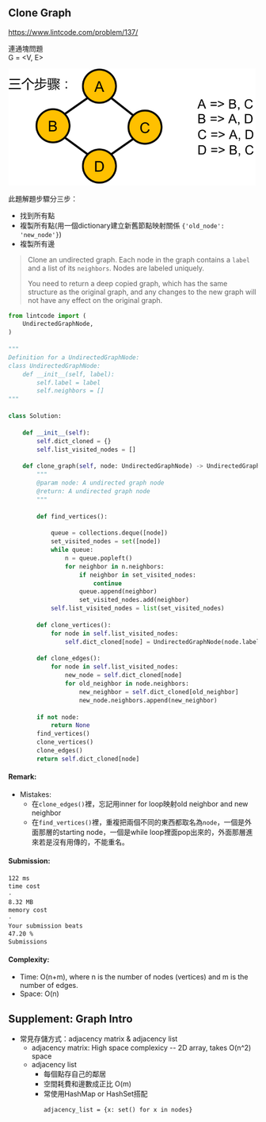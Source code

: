 ## Clone Graph
https://www.lintcode.com/problem/137/

連通塊問題\
G = <V, E>

<p>
    <img src="../images/137_Clone-Graph.jpg" width="500" />
</p>

此題解題步驟分三步：
- 找到所有點
- 複製所有點(用一個dictionary建立新舊節點映射關係 `{'old_node': 'new_node'}`)
- 複製所有邊

>Clone an undirected graph. Each node in the graph contains a `label` and a list of its `neighbors`. Nodes are labeled uniquely.
>
>You need to return a deep copied graph, which has the same structure as the original graph, and any changes to the new graph will not have any effect on the original graph.

```python
from lintcode import (
    UndirectedGraphNode,
)

"""
Definition for a UndirectedGraphNode:
class UndirectedGraphNode:
    def __init__(self, label):
        self.label = label
        self.neighbors = []
"""

class Solution:
    
    def __init__(self):
        self.dict_cloned = {}
        self.list_visited_nodes = []

    def clone_graph(self, node: UndirectedGraphNode) -> UndirectedGraphNode:
        """
        @param node: A undirected graph node
        @return: A undirected graph node
        """

        def find_vertices():

            queue = collections.deque([node])
            set_visited_nodes = set([node])
            while queue:
                n = queue.popleft()
                for neighbor in n.neighbors:
                    if neighbor in set_visited_nodes:
                        continue
                    queue.append(neighbor)
                    set_visited_nodes.add(neighbor)
            self.list_visited_nodes = list(set_visited_nodes)
        
        def clone_vertices():
            for node in self.list_visited_nodes:
                self.dict_cloned[node] = UndirectedGraphNode(node.label)
        
        def clone_edges():
            for node in self.list_visited_nodes:
                new_node = self.dict_cloned[node]
                for old_neighbor in node.neighbors:
                    new_neighbor = self.dict_cloned[old_neighbor]
                    new_node.neighbors.append(new_neighbor)

        if not node:
            return None
        find_vertices()
        clone_vertices()
        clone_edges()
        return self.dict_cloned[node]
```
#### Remark:
- Mistakes:
    - 在`clone_edges()`裡，忘記用inner for loop映射old neighbor and new neighbor
    - 在`find_vertices()`裡，重複把兩個不同的東西都取名為`node`，一個是外面那層的starting node，一個是while loop裡面pop出來的，外面那層進來若是沒有用傳的，不能重名。
#### Submission:
```
122 ms
time cost
·
8.32 MB
memory cost
·
Your submission beats
47.20 %
Submissions
```
#### Complexity:
- Time: O(n+m), where n is the number of nodes (vertices) and m is the number of edges.
- Space: O(n)

## Supplement: Graph Intro
- 常見存儲方式：adjacency matrix & adjacency list
    -  adjacency matrix: High space complexicy -- 2D array, takes O(n^2) space
    -  adjacency list
        - 每個點存自己的鄰居
        - 空間耗費和邊數成正比 O(m)
        - 常使用HashMap or HashSet搭配
          ```
          adjacency_list = {x: set() for x in nodes}
          ```
